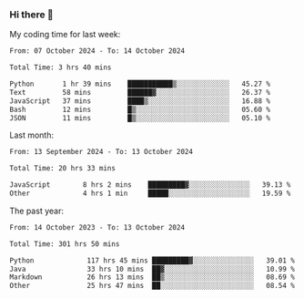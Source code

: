 ### Hi there 👋

My coding time for last week:

<!--START_SECTION:week-->

```txt
From: 07 October 2024 - To: 14 October 2024

Total Time: 3 hrs 40 mins

Python       1 hr 39 mins    ███████████▒░░░░░░░░░░░░░   45.27 %
Text         58 mins         ██████▓░░░░░░░░░░░░░░░░░░   26.37 %
JavaScript   37 mins         ████▒░░░░░░░░░░░░░░░░░░░░   16.88 %
Bash         12 mins         █▒░░░░░░░░░░░░░░░░░░░░░░░   05.60 %
JSON         11 mins         █▒░░░░░░░░░░░░░░░░░░░░░░░   05.10 %
```

<!--END_SECTION:week-->

Last month:

<!--START_SECTION:month-->

```txt
From: 13 September 2024 - To: 13 October 2024

Total Time: 20 hrs 33 mins

JavaScript        8 hrs 2 mins    █████████▓░░░░░░░░░░░░░░░   39.13 %
Other             4 hrs 1 min     █████░░░░░░░░░░░░░░░░░░░░   19.59 %
```

<!--END_SECTION:month-->

The past year:

<!--START_SECTION:year-->

```txt
From: 14 October 2023 - To: 13 October 2024

Total Time: 301 hrs 50 mins

Python             117 hrs 45 mins █████████▓░░░░░░░░░░░░░░░   39.01 %
Java               33 hrs 10 mins  ██▓░░░░░░░░░░░░░░░░░░░░░░   10.99 %
Markdown           26 hrs 13 mins  ██▒░░░░░░░░░░░░░░░░░░░░░░   08.69 %
Other              25 hrs 47 mins  ██░░░░░░░░░░░░░░░░░░░░░░░   08.54 %
```

<!--END_SECTION:year-->
